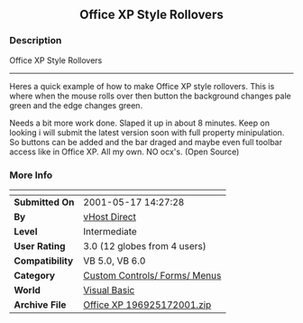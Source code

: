 ﻿<div align="center">

## Office XP Style Rollovers


</div>

### Description

Office XP Style Rollovers

----

Heres a quick example of how to make Office XP style rollovers. This is where when the mouse rolls over then button the background changes pale green and the edge changes green.

Needs a bit more work done. Slaped it up in about 8 minutes. Keep on looking i will submit the latest version soon with full property minipulation. So buttons can be added and the bar draged and maybe even full toolbar access like in Office XP. All my own. NO ocx's. (Open Source)
 
### More Info
 


<span>             |<span>
---                |---
**Submitted On**   |2001-05-17 14:27:28
**By**             |[vHost Direct](https://github.com/Planet-Source-Code/PSCIndex/blob/master/ByAuthor/vhost-direct.md)
**Level**          |Intermediate
**User Rating**    |3.0 (12 globes from 4 users)
**Compatibility**  |VB 5\.0, VB 6\.0
**Category**       |[Custom Controls/ Forms/  Menus](https://github.com/Planet-Source-Code/PSCIndex/blob/master/ByCategory/custom-controls-forms-menus__1-4.md)
**World**          |[Visual Basic](https://github.com/Planet-Source-Code/PSCIndex/blob/master/ByWorld/visual-basic.md)
**Archive File**   |[Office XP 196925172001\.zip](https://github.com/Planet-Source-Code/vhost-direct-office-xp-style-rollovers__1-23227/archive/master.zip)








